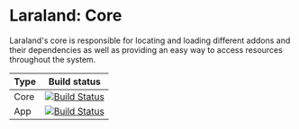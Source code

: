 # Laraland: Core
Laraland's core is responsible for locating and loading different addons and their dependencies as well as providing an easy way to access resources throughout the system.

| Type | Build status |
|------|:------------:|
| Core | [![Build Status](http://83.253.39.22/jenkins/job/Laralearning/job/laraland-core/badge/icon)](https://github.com/laralearning/laraland-core/) |
| App  | [![Build Status](http://83.253.39.22/jenkins/job/Laralearning/job/laraland-android/badge/icon)](http://83.253.39.22/jenkins/job/Laralearning/job/laraland-android/lastSuccessfulBuild/artifact/platforms/android/build/outputs/apk/android-armv7-debug.apk) |
